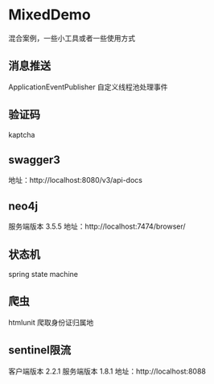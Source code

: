 # MixedDemo
混合案例，一些小工具或者一些使用方式  
## 消息推送  
ApplicationEventPublisher 自定义线程池处理事件  
## 验证码  
kaptcha  
## swagger3  
地址：http://localhost:8080/v3/api-docs  
## neo4j  
服务端版本 3.5.5
地址：http://localhost:7474/browser/
## 状态机  
spring state machine  
## 爬虫  
htmlunit 爬取身份证归属地  
## sentinel限流  
客户端版本 2.2.1
服务端版本 1.8.1
地址：http://localhost:8088